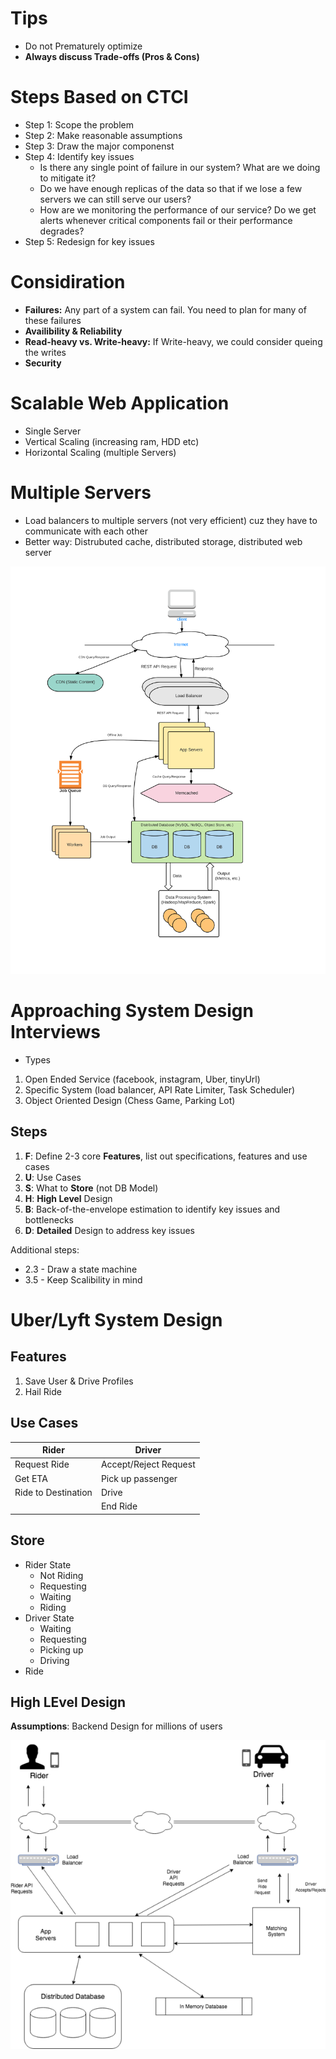 # Tips

- Do not Prematurely optimize
- **Always discuss Trade-offs (Pros & Cons)**

# Steps Based on CTCI
- Step 1: Scope the problem
- Step 2: Make reasonable assumptions
- Step 3: Draw the major componenst
- Step 4: Identify key issues
  - Is there any single point of failure in our system? What are we doing to
    mitigate it?
  - Do we have enough replicas of the data so that if we lose a few servers we
    can still serve our users?
  - How are we monitoring the performance of our service? Do we get alerts
    whenever critical components fail or their performance degrades?
- Step 5: Redesign for key issues 

# Considiration

- **Failures:** Any part of a system can fail. You need to plan for many of
  these failures
- **Availibility & Reliability**
- **Read-heavy vs. Write-heavy:** If Write-heavy, we could consider queing the
  writes 
- **Security**

# Scalable Web Application

- Single Server
- Vertical Scaling (increasing ram, HDD etc)
- Horizontal Scaling (multiple Servers)

# Multiple Servers

- Load balancers to multiple servers (not very efficient) cuz they have to
  communicate with each other
- Better way: Distrubuted cache, distributed storage, distributed web server

![](./Cloud-Environment.png)

# Approaching System Design Interviews

- Types

1. Open Ended Service (facebook, instagram, Uber, tinyUrl)
2. Specific System (load balancer, API Rate Limiter, Task Scheduler)
3. Object Oriented Design (Chess Game, Parking Lot)

## Steps

1. **F**: Define 2-3 core **Features**, list out specifications, features and
   use cases
2. **U**: Use Cases
3. **S**: What to **Store** (not DB Model)
4. **H**: **High Level** Design
5. **B**: Back-of-the-envelope estimation to identify key issues and bottlenecks
6. **D**: **Detailed** Design to address key issues

Additional steps: 

- 2.3 - Draw a state machine
- 3.5 - Keep Scalibility in mind

# Uber/Lyft System Design

## Features

1. Save User & Drive Profiles
2. Hail Ride

## Use Cases

| Rider               | Driver                |
| ------------------- | --------------------- |
| Request Ride        | Accept/Reject Request |
| Get ETA             | Pick up passenger     |
| Ride to Destination | Drive                 |
|                     | End Ride              |

## Store 

- Rider State
  - Not Riding
  - Requesting
  - Waiting 
  - Riding
- Driver State
  - Waiting
  - Requesting
  - Picking up
  - Driving
- Ride 

## High LEvel Design 

**Assumptions**: Backend Design for millions of users 

![](./Uber_High_Level_Design_1_.png)
